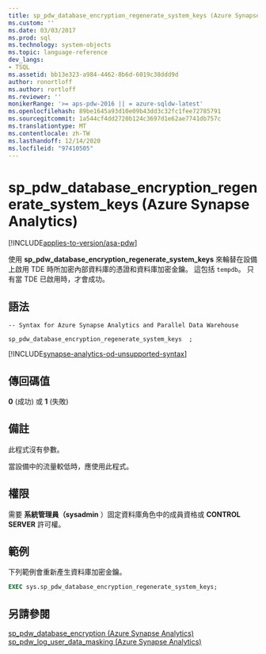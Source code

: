 ```yaml
---
title: sp_pdw_database_encryption_regenerate_system_keys (Azure Synapse Analytics) Microsoft Docs
ms.custom: ''
ms.date: 03/03/2017
ms.prod: sql
ms.technology: system-objects
ms.topic: language-reference
dev_langs:
- TSQL
ms.assetid: bb13e323-a984-4462-8b6d-6019c38ddd9d
author: ronortloff
ms.author: rortloff
ms.reviewer: ''
monikerRange: '>= aps-pdw-2016 || = azure-sqldw-latest'
ms.openlocfilehash: 89be1645a93d10e09b43dd3c32fc1fee72785791
ms.sourcegitcommit: 1a544cf4dd2720b124c3697d1e62ae7741db757c
ms.translationtype: MT
ms.contentlocale: zh-TW
ms.lasthandoff: 12/14/2020
ms.locfileid: "97410505"
---
```

# <a name="sp_pdw_database_encryption_regenerate_system_keys-azure-synapse-analytics"></a>sp_pdw_database_encryption_regenerate_system_keys (Azure Synapse Analytics) 

[!INCLUDE[applies-to-version/asa-pdw](../../includes/applies-to-version/asa-pdw.md)]

  使用 **sp_pdw_database_encryption_regenerate_system_keys** 來輪替在設備上啟用 TDE 時所加密內部資料庫的憑證和資料庫加密金鑰。 這包括 `tempdb`。 只有當 TDE 已啟用時，才會成功。  
  
## <a name="syntax"></a>語法  
  
```syntaxsql  
-- Syntax for Azure Synapse Analytics and Parallel Data Warehouse  
  
sp_pdw_database_encryption_regenerate_system_keys  ;  
```  

[!INCLUDE[synapse-analytics-od-unsupported-syntax](../../includes/synapse-analytics-od-unsupported-syntax.md)]

## <a name="return-code-values"></a>傳回碼值  
 **0** (成功) 或 **1** (失敗)   
  
## <a name="remarks"></a>備註  
 此程式沒有參數。  
  
 當設備中的流量較低時，應使用此程式。  
  
## <a name="permissions"></a>權限  
 需要 **系統管理員（sysadmin** ）固定資料庫角色中的成員資格或 **CONTROL SERVER** 許可權。  
  
## <a name="example"></a>範例  
 下列範例會重新產生資料庫加密金鑰。  
  
```sql  
EXEC sys.sp_pdw_database_encryption_regenerate_system_keys;  
```  
  
## <a name="see-also"></a>另請參閱  
 [sp_pdw_database_encryption &#40;Azure Synapse Analytics&#41;](../../relational-databases/system-stored-procedures/sp-pdw-database-encryption-sql-data-warehouse.md)   
 [sp_pdw_log_user_data_masking &#40;Azure Synapse Analytics&#41;](../../relational-databases/system-stored-procedures/sp-pdw-log-user-data-masking-sql-data-warehouse.md)  
  
